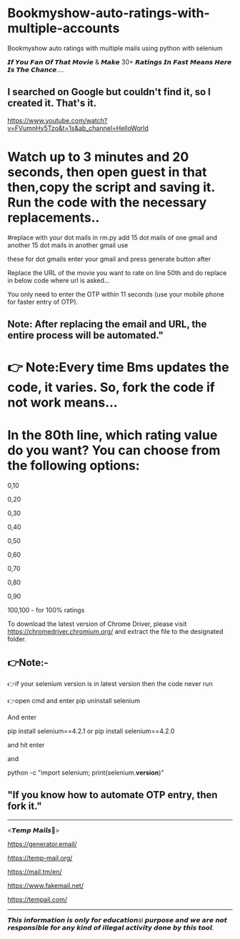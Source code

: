 # Bookmyshow-auto-ratings-with-multiple-accounts
Bookmyshow auto ratings with multiple mails using python with selenium

𝙄𝙛 𝙔𝙤𝙪 𝙁𝙖𝙣 𝙊𝙛 𝙏𝙝𝙖𝙩 𝙈𝙤𝙫𝙞𝙚 & 𝙈𝙖𝙠𝙚 30+ 𝙍𝙖𝙩𝙞𝙣𝙜𝙨 𝙄𝙣 𝙁𝙖𝙨𝙩 𝙈𝙚𝙖𝙣𝙨 𝙃𝙚𝙧𝙚 𝙄𝙨 𝙏𝙝𝙚 𝘾𝙝𝙖𝙣𝙘𝙚....

## I searched on Google but couldn't find it, so I created it. That's it.

https://www.youtube.com/watch?v=FVumnHy5Tzo&t=1s&ab_channel=HelloWorld

# Watch up to 3 minutes and 20 seconds, then open guest in that then,copy the script and saving it. Run the code with the necessary replacements..

#replace with your dot mails in rm.py add 15 dot mails of one gmail and another 15 dot mails in another gmail use 

these for dot gmails enter your gmail and press generate button after

Replace the URL of the movie you want to rate on line 50th and do replace in below code where url is asked...

You only need to enter the OTP within 11 seconds (use your mobile phone for faster entry of OTP).

## Note: After replacing the email and URL, the entire process will be automated."

# 👉 Note:Every time Bms updates the code, it varies. So, fork the code if not work means...

# In the 80th line, which rating value do you want? You can choose from the following options:

0,10

0,20

0,30

0,40

0,50

0,60

0,70

0,80

0,90

100,100 - for 100% ratings

To download the latest version of Chrome Driver, please visit https://chromedriver.chromium.org/ and extract the file to the designated folder. 

## 👉Note:-

👉if your selenium version is in latest version then the code never run 

👉open cmd and enter pip uninstall selenium

And enter 

pip install selenium==4.2.1
or
pip install selenium==4.2.0

and hit enter 

and 

python -c "import selenium; print(selenium.__version__)"

<to check the current version of selenium>

## "If you know how to automate OTP entry, then fork it."

---------------------------------------------------------------------------------------------

<𝙏𝙚𝙢𝙥 𝙈𝙖𝙞𝙡𝙨📧>

https://generator.email/

https://temp-mail.org/

https://mail.tm/en/

https://www.fakemail.net/

https://tempail.com/

--------------------------------------------------------------------------------------------

𝙏𝙝𝙞𝙨 𝙞𝙣𝙛𝙤𝙧𝙢𝙖𝙩𝙞𝙤𝙣 𝙞𝙨 𝙤𝙣𝙡𝙮 𝙛𝙤𝙧 𝙚𝙙𝙪𝙘𝙖𝙩𝙞𝙤𝙣al 𝙥𝙪𝙧𝙥𝙤𝙨𝙚 𝙖𝙣𝙙 𝙬𝙚 𝙖𝙧𝙚 𝙣𝙤𝙩 𝙧𝙚𝙨𝙥𝙤𝙣𝙨𝙞𝙗𝙡𝙚 𝙛𝙤𝙧 𝙖𝙣𝙮 𝙠𝙞𝙣𝙙 𝙤𝙛 𝙞𝙡𝙡𝙚𝙜𝙖𝙡 𝙖𝙘𝙩𝙞𝙫𝙞𝙩𝙮 𝙙𝙤𝙣𝙚 𝙗𝙮 𝙩𝙝𝙞𝙨 𝙩𝙤𝙤𝙡.

